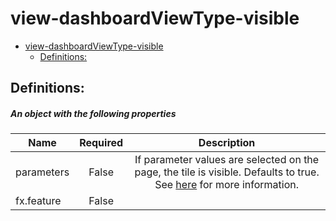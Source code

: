 <a name="view-dashboardviewtype-visible"></a>
# view-dashboardViewType-visible
* [view-dashboardViewType-visible](#view-dashboardviewtype-visible)
    * [Definitions:](#view-dashboardviewtype-visible-definitions)

<a name="view-dashboardviewtype-visible-definitions"></a>
## Definitions:
<a name="view-dashboardviewtype-visible-definitions-an-object-with-the-following-properties"></a>
##### An object with the following properties
| Name | Required | Description
| ---|:--:|:--:|
|parameters|False|If parameter values are selected on the page, the tile is visible. Defaults to true. See [here](dx-view-dashboardViewType-parametersValues.md) for more information.
|fx.feature|False|
